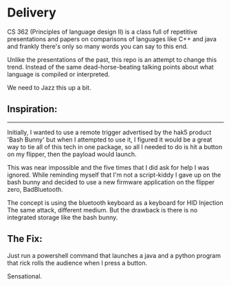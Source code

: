 # Delivery

CS 362 (Principles of language design II) is a class full of repetitive presentations and papers on comparisons of languages like C++ and java 
and frankly there's only so many words you can say to this end.

Unlike the presentations of the past, this repo is an attempt to change
this trend. Instead of the same dead-horse-beating talking points
about what language is compiled or interpreted.

We need to Jazz this up a bit.


## Inspiration:
___

Initially, I wanted to use a remote trigger advertised by the hak5 product
'Bash Bunny' but when I attempted to use it, I figured it would be a great
way to tie all of this tech in one package, so all I needed to do is hit a
button on my flipper, then the payload would launch.

This was near impossible and the five times that I did ask for help I was
ignored. While reminding myself that I'm not a script-kiddy I gave up on the bash bunny and decided to use a new firmware application on the flipper zero, BadBluetooth.

The concept is using the bluetooth keyboard as a keyboard for HID Injection
The same attack, different medium. But the drawback is there is no integrated
storage like the bash bunny.

##  The Fix:
Just run a powershell command that launches a java and a python program that rick rolls the audience when I press a button.

Sensational.